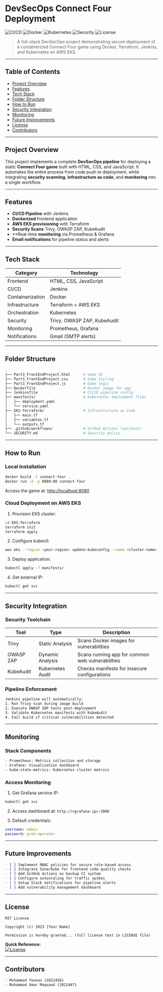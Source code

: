 
# DevSecOps Connect Four Deployment

![CI/CD](https://img.shields.io/badge/Jenkins-CI%2FCD-blue)
![Docker](https://img.shields.io/badge/Docker-Containerized-blue)
![Kubernetes](https://img.shields.io/badge/K8s-Deployed-green)
![Security](https://img.shields.io/badge/Security-Scanned-critical)
![License](https://img.shields.io/badge/license-MIT-blue.svg)

> A full-stack DevSecOps project demonstrating secure deployment of a containerized Connect Four game using Docker, Terraform, Jenkins, and Kubernetes on AWS EKS.

---

##  Table of Contents

* [ Project Overview](#-project-overview)
* [ Features](#-features)
* [ Tech Stack](#-tech-stack)
* [ Folder Structure](#-folder-structure)
* [ How to Run](#️-how-to-run)
* [ Security Integration](#-security-integration)
* [ Monitoring](#-monitoring)
* [ Future Improvements](#-future-improvements)
* [ License](#-license)
* [ Contributors](#-contributors)

---

## Project Overview

This project implements a complete **DevSecOps pipeline** for deploying a static **Connect Four game** built with HTML, CSS, and JavaScript. It automates the entire process from code push to deployment, while integrating **security scanning**, **infrastructure as code**, and **monitoring** into a single workflow.

---

## Features

* **CI/CD Pipeline** with Jenkins
* **Dockerized** frontend application
* **AWS EKS provisioning** with Terraform
*  **Security Scans** Trivy, OWASP ZAP, KubeAudit
*  **Real-time **monitoring** via Prometheus & Grafana
* **Email notifications** for pipeline status and alerts

---

## Tech Stack

| Category         | Technology                  |
| ---------------- | --------------------------- |
| Frontend         | HTML, CSS, JavaScript       |
| CI/CD            | Jenkins                     |
| Containerization | Docker                      |
| Infrastructure   | Terraform + AWS EKS         |
| Orchestration    | Kubernetes                  |
| Security         | Trivy, OWASP ZAP, KubeAudit |
| Monitoring       | Prometheus, Grafana         |
| Notifications    | Gmail (SMTP alerts)         |

---

## Folder Structure

```bash
.
├── Part3_FrontEndProject.html      # Game UI
├── Part3_FrontEndProject.css       # Game styling
├── Part3_FrontEndProject.js        # Game logic
├── Dockerfile                      # Docker image for app
├── Jenkinsfile                     # CI/CD pipeline config
├── manifests/                      # Kubernetes deployment files
│   ├── deployment.yaml
│   └── service.yaml
├── EKS-Terraform/                  # Infrastructure as Code
│   ├── main.tf
│   ├── variables.tf
│   └── outputs.tf
├── .github/workflows/              # GitHub Actions (optional)
└── SECURITY.md                     # Security policy
```

---

## How to Run

### Local Installation
```bash
docker build -t connect-four .
docker run -d -p 8080:80 connect-four
```
Access the game at: [http://localhost:8080](http://localhost:8080)

### Cloud Deployment on AWS EKS
1. Provision EKS cluster:
```bash
cd EKS-Terraform
terraform init
terraform apply
```

2. Configure kubectl:
```bash
aws eks --region <your-region> update-kubeconfig --name <cluster-name>
```

3. Deploy application:
```bash
kubectl apply -f manifests/
```

4. Get external IP:
```bash
kubectl get svc
```

---

## Security Integration

### Security Toolchain

| Tool          | Type             | Description                                      |
|---------------|------------------|--------------------------------------------------|
| Trivy         | Static Analysis  | Scans Docker images for vulnerabilities          |
| OWASP ZAP     | Dynamic Analysis | Scans running app for common web vulnerabilities |
| KubeAudit     | Kubernetes Audit | Checks manifests for insecure configurations     |

### Pipeline Enforcement
```bash
Jenkins pipeline will automatically:
1. Run Trivy scan during image build
2. Execute OWASP ZAP tests post-deployment
3. Validate Kubernetes manifests with KubeAudit
4. Fail build if critical vulnerabilities detected
```

---

## Monitoring

### Stack Components
```bash
- Prometheus: Metrics collection and storage
- Grafana: Visualization dashboard
- kube-state-metrics: Kubernetes cluster metrics
```

### Access Monitoring
1. Get Grafana service IP:
```bash
kubectl get svc
```

2. Access dashboard at: `http://<grafana-ip>:3000`

3. Default credentials:
```yaml
username: admin
password: prom-operator
```

---

## Future Improvements

```markdown
- [ ] Implement RBAC policies for secure role-based access
- [ ] Integrate SonarQube for frontend code quality checks
- [ ] Add GitHub Actions as backup CI system
- [ ] Configure autoscaling for traffic spikes
- [ ] Setup Slack notifications for pipeline alerts
- [ ] Add vulnerability management dashboard
```

---

## License

```text
MIT License

Copyright (c) 2023 [Your Name]

Permission is hereby granted... (full license text in LICENSE file)
```

**Quick Reference:**  
[![License](https://img.shields.io/badge/License-MIT-blue.svg)](https://opensource.org/licenses/MIT)

---

## Contributors

```bash
- Muhammad Younas (2022456)
- Muhammad Umar Maqsood (2022447)
```

```



